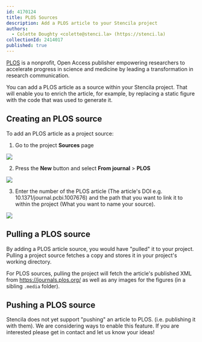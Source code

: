 ```yaml
---
id: 4170124
title: PLOS Sources
description: Add a PLOS article to your Stencila project
authors:
  - Colette Doughty <colette@stenci.la> (https://stenci.la)
collectionId: 2414017
published: true
---
```


[PLOS](https://plos.org/) is a nonprofit, Open Access publisher empowering researchers to accelerate progress in science and medicine by leading a transformation in research communication.

You can add a PLOS article as a source within your Stencila project. That will enable you to enrich the article, for example, by replacing a static figure with the code that was used to generate it.

## Creating an PLOS source

To add an PLOS article as a project source:

1. Go to the project **Sources** page

![](http://stencila.github.io/hub/manager/snaps/project-sources-menu-item.png)

2. Press the **New** button and select **From journal** > **PLOS**

![](http://stencila.github.io/hub/manager/snaps/project-sources-new-button.png)

3. Enter the number of the PLOS article (The article's DOI e.g. 10.1371/journal.pcbi.1007676) and the path that you want to link it to within the project (What you want to name your source).

![](http://stencila.github.io/hub/manager/snaps/project-sources-new-plos.png)

## Pulling a PLOS source

By adding a PLOS article source, you would have "pulled" it to your project. Pulling a project source fetches a copy and stores it in your project's working directory.

For PLOS sources, pulling the project will fetch the article's published XML from https://journals.plos.org/ as well as any images for the figures (in a sibling `.media` folder).

## Pushing a PLOS source

Stencila does not yet support "pushing" an article to PLOS. (i.e. publishing it with them). We are considering ways to enable this feature. If you are interested please get in contact and let us know your ideas!
